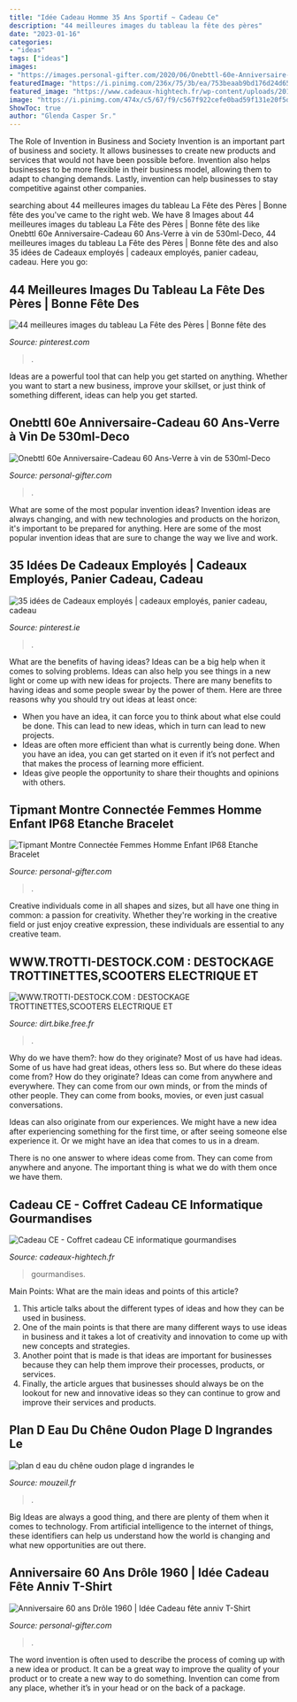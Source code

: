 ```yaml
---
title: "Idée Cadeau Homme 35 Ans Sportif ~ Cadeau Ce"
description: "44 meilleures images du tableau la fête des pères"
date: "2023-01-16"
categories:
- "ideas"
tags: ["ideas"]
images:
- "https://images.personal-gifter.com/2020/06/Onebttl-60e-Anniversaire-Cadeau-60-Ans-Verre--vin-de-530ml-Deco-Anniversaire-60-Ans-Ides-de-Cadeaux-pour-Le-60e-Anniversaire-pour-Elle-sa-mre-sa-Femme-Cadeau-Vintage-1960-0-1.jpg"
featuredImage: "https://i.pinimg.com/236x/75/3b/ea/753beaab9bd176d24d654ed6a78137f1.jpg"
featured_image: "https://www.cadeaux-hightech.fr/wp-content/uploads/2018/07/cadeau-ce-coffret-cadeau-ce-informatique-gourmandises.jpg"
image: "https://i.pinimg.com/474x/c5/67/f9/c567f922cefe0bad59f131e20f5d37d5.jpg"
ShowToc: true
author: "Glenda Casper Sr."
---
```



The Role of Invention in Business and Society
Invention is an important part of business and society. It allows businesses to create new products and services that would not have been possible before. Invention also helps businesses to be more flexible in their business model, allowing them to adapt to changing demands. Lastly, invention can help businesses to stay competitive against other companies.

	

		
searching about 44 meilleures images du tableau La Fête des Pères | Bonne fête des you've came to the right web. We have 8 Images about 44 meilleures images du tableau La Fête des Pères | Bonne fête des like Onebttl 60e Anniversaire-Cadeau 60 Ans-Verre à vin de 530ml-Deco, 44 meilleures images du tableau La Fête des Pères | Bonne fête des and also 35 idées de Cadeaux employés | cadeaux employés, panier cadeau, cadeau. Here you go:
		
    
## 44 Meilleures Images Du Tableau La Fête Des Pères | Bonne Fête Des

<img loading=lazy src="https://i.pinimg.com/236x/75/3b/ea/753beaab9bd176d24d654ed6a78137f1.jpg" onerror="this.onerror=null;this.src='https://tse3.mm.bing.net/th?id=OIP.elPoYBQwWIsvUWPrc0L-OQAAAA&amp;pid=15.1';" alt="44 meilleures images du tableau La Fête des Pères | Bonne fête des">

_Source: pinterest.com_

>. 

	

Ideas are a powerful tool that can help you get started on anything. Whether you want to start a new business, improve your skillset, or just think of something different, ideas can help you get started.

    
## Onebttl 60e Anniversaire-Cadeau 60 Ans-Verre à Vin De 530ml-Deco

<img loading=lazy src="https://images.personal-gifter.com/2020/06/Onebttl-60e-Anniversaire-Cadeau-60-Ans-Verre--vin-de-530ml-Deco-Anniversaire-60-Ans-Ides-de-Cadeaux-pour-Le-60e-Anniversaire-pour-Elle-sa-mre-sa-Femme-Cadeau-Vintage-1960-0-1.jpg" onerror="this.onerror=null;this.src='https://tse3.mm.bing.net/th?id=OIP.TxqW7g7DipIyhX4s5x0kWAHaHa&amp;pid=15.1';" alt="Onebttl 60e Anniversaire-Cadeau 60 Ans-Verre à vin de 530ml-Deco">

_Source: personal-gifter.com_

>. 

	

What are some of the most popular invention ideas?
Invention ideas are always changing, and with new technologies and products on the horizon, it's important to be prepared for anything. Here are some of the most popular invention ideas that are sure to change the way we live and work.

    
## 35 Idées De Cadeaux Employés | Cadeaux Employés, Panier Cadeau, Cadeau

<img loading=lazy src="https://i.pinimg.com/474x/c5/67/f9/c567f922cefe0bad59f131e20f5d37d5.jpg" onerror="this.onerror=null;this.src='https://tse1.mm.bing.net/th?id=OIP.FiWTOuY3HwJ9w-u0wgg-kgAAAA&amp;pid=15.1';" alt="35 idées de Cadeaux employés | cadeaux employés, panier cadeau, cadeau">

_Source: pinterest.ie_

>. 

	

What are the benefits of having ideas?
Ideas can be a big help when it comes to solving problems. Ideas can also help you see things in a new light or come up with new ideas for projects. There are many benefits to having ideas and some people swear by the power of them. Here are three reasons why you should try out ideas at least once: 
- When you have an idea, it can force you to think about what else could be done. This can lead to new ideas, which in turn can lead to new projects. 
- Ideas are often more efficient than what is currently being done. When you have an idea, you can get started on it even if it’s not perfect and that makes the process of learning more efficient. 
- Ideas give people the opportunity to share their thoughts and opinions with others.

    
## Tipmant Montre Connectée Femmes Homme Enfant IP68 Etanche Bracelet

<img loading=lazy src="https://images.personal-gifter.com/2019/12/Tipmant-Montre-Connecte-Femmes-Homme-Enfant-IP68-Etanche-Bracelet-Connect-cran-Color-Smartwatch-avec-Cardio-Podometre-Sommeil-Rveil-Notifications-pour-iPhone-Huawei-Samsung-Xiaomi-Sony-0-1.jpg" onerror="this.onerror=null;this.src='https://tse2.mm.bing.net/th?id=OIP.wq74kCEXzzOfP7P3cbHKGwHaHa&amp;pid=15.1';" alt="Tipmant Montre Connectée Femmes Homme Enfant IP68 Etanche Bracelet">

_Source: personal-gifter.com_

>. 

	

Creative individuals come in all shapes and sizes, but all have one thing in common: a passion for creativity. Whether they're working in the creative field or just enjoy creative expression, these individuals are essential to any creative team.

    
## WWW.TROTTI-DESTOCK.COM : DESTOCKAGE TROTTINETTES,SCOOTERS ELECTRIQUE ET

<img loading=lazy src="http://dirt.bike.free.fr/imagesfichesproduits/boutiquesav/disque.jpg" onerror="this.onerror=null;this.src='https://tse3.mm.bing.net/th?id=OIP.Zpq-jxs_Ct2QkgoLFNH6aQAAAA&amp;pid=15.1';" alt="WWW.TROTTI-DESTOCK.COM : DESTOCKAGE TROTTINETTES,SCOOTERS ELECTRIQUE ET">

_Source: dirt.bike.free.fr_

>. 

	

Why do we have them?: how do they originate?
Most of us have had ideas. Some of us have had great ideas, others less so. But where do these ideas come from? How do they originate?
Ideas can come from anywhere and everywhere. They can come from our own minds, or from the minds of other people. They can come from books, movies, or even just casual conversations.

Ideas can also originate from our experiences. We might have a new idea after experiencing something for the first time, or after seeing someone else experience it. Or we might have an idea that comes to us in a dream.

There is no one answer to where ideas come from. They can come from anywhere and anyone. The important thing is what we do with them once we have them.

    
## Cadeau CE - Coffret Cadeau CE Informatique Gourmandises

<img loading=lazy src="https://www.cadeaux-hightech.fr/wp-content/uploads/2018/07/cadeau-ce-coffret-cadeau-ce-informatique-gourmandises.jpg" onerror="this.onerror=null;this.src='https://tse1.mm.bing.net/th?id=OIP.hx24M4AXrjxMbZQbdqFI7gHaHa&amp;pid=15.1';" alt="Cadeau CE - Coffret cadeau CE informatique gourmandises">

_Source: cadeaux-hightech.fr_

>gourmandises. 

	

Main Points: What are the main ideas and points of this article?
1. This article talks about the different types of ideas and how they can be used in business.
2. One of the main points is that there are many different ways to use ideas in business and it takes a lot of creativity and innovation to come up with new concepts and strategies.
3. Another point that is made is that ideas are important for businesses because they can help them improve their processes, products, or services.
4. Finally, the article argues that businesses should always be on the lookout for new and innovative ideas so they can continue to grow and improve their services and products.

    
## Plan D Eau Du Chêne Oudon Plage D Ingrandes Le

<img loading=lazy src="https://www.mouzeil.fr/fileadmin/_processed_/1/3/csm_enfants-place-loire-foot_df4eb72d1a.jpg" onerror="this.onerror=null;this.src='https://tse4.mm.bing.net/th?id=OIP.7JXk_fKeYBwHNDpH5yRt4wAAAA&amp;pid=15.1';" alt="plan d eau du chêne oudon plage d ingrandes le">

_Source: mouzeil.fr_

>. 

	

Big Ideas are always a good thing, and there are plenty of them when it comes to technology. From artificial intelligence to the internet of things, these identifiers can help us understand how the world is changing and what new opportunities are out there.

    
## Anniversaire 60 Ans Drôle 1960 | Idée Cadeau Fête Anniv T-Shirt

<img loading=lazy src="https://images.personal-gifter.com/2020/10/Anniversaire-60-ans-Drole-1960-Idee-Cadeau-fete-anniv-T-Shirt-0.jpg" onerror="this.onerror=null;this.src='https://tse1.mm.bing.net/th?id=OIP.MNSbVHEqjS5cUXbMRwm5LgHaG7&amp;pid=15.1';" alt="Anniversaire 60 ans Drôle 1960 | Idée Cadeau fête anniv T-Shirt">

_Source: personal-gifter.com_

>. 

	

The word invention is often used to describe the process of coming up with a new idea or product. It can be a great way to improve the quality of your product or to create a new way to do something. Invention can come from any place, whether it’s in your head or on the back of a package.

